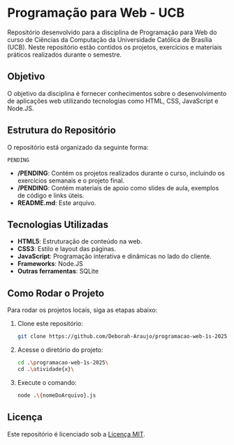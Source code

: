 # Programação para Web - UCB

Repositório desenvolvido para a disciplina de Programação para Web do curso de Ciências da Computação da Universidade Católica de Brasília (UCB). Neste repositório estão contidos os projetos, exercícios e materiais práticos realizados durante o semestre.

## Objetivo

O objetivo da disciplina é fornecer conhecimentos sobre o desenvolvimento de aplicações web utilizando tecnologias como HTML, CSS, JavaScript e Node.JS.

## Estrutura do Repositório

O repositório está organizado da seguinte forma:

``` PENDING ```

- **/PENDING**: Contém os projetos realizados durante o curso, incluindo os exercícios semanais e o projeto final.
- **/PENDING**: Contém materiais de apoio como slides de aula, exemplos de código e links úteis.
- **README.md**: Este arquivo.

## Tecnologias Utilizadas

- **HTML5**: Estruturação de conteúdo na web.
- **CSS3**: Estilo e layout das páginas.
- **JavaScript**: Programação interativa e dinâmicas no lado do cliente.
- **Frameworks**: Node.JS
- **Outras ferramentas**: SQLite

## Como Rodar o Projeto

Para rodar os projetos locais, siga as etapas abaixo:

1. Clone este repositório:
   ```bash
   git clone https://github.com/Deborah-Araujo/programacao-web-1s-2025
   ```

2. Acesse o diretório do projeto:
   ```bash
   cd .\programacao-web-1s-2025\
   cd .\atividade{x}\
   ```

3. Execute o comando:
   ```bash
   node .\{nomeDoArquivo}.js
   ```

## Licença

Este repositório é licenciado sob a [Licença MIT](LICENSE).

